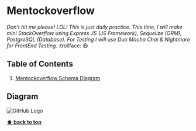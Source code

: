 # Mentockoverflow

*Don't hit me please! LOL! This is just daily practice. This time, I will make mini StackOverflow using Express JS (JS Framework), Sequelize (ORM), PostgreSQL (Database). For Testing I will use Duo Mocha Chai & Nightmare for FrontEnd Testing.* :trollface: :laughing:

## Table of Contents
1. [Mentockoverflow Schema Diagram](#Diagram)

## Diagram
![GitHub Logo](https://github.com/mrhandoko/stackoverflow/tree/master/server/assets)

**[⬆ back to top](#table-of-contents)**
